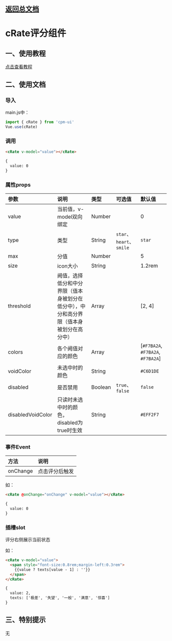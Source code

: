 ## [返回总文档](https://github.com/cpm828/cpm-ui)


# cRate评分组件

## 一、使用教程
[点击查看教程](https://cpm828.github.io/cpm_ui/demo/index.html#/rate)



## 二、使用文档
### 导入
main.js中：
```js
import { cRate } from 'cpm-ui'
Vue.use(cRate)
```

### 调用
```html
<cRate v-model="value"></cRate>

{
  value: 0
}
```

### 属性props
|参数|说明|类型|可选值|默认值|
|:---|:---|:---|:---|:---|
|value|当前值，v-model双向绑定|Number||0|
|type|类型|String|`star`、`heart`、`smile`|`star`|
|max|分值|Number||5|
|size|icon大小|String||1.2rem|
|threshold|阙值，选择低分和中分界限（值本身被划分在低分中），中分和高分界限（值本身被划分在高分中）|Array||[2, 4]|
|colors|各个阙值对应的颜色|Array||[`#F7BA2A`, `#F7BA2A`, `#F7BA2A`]|
|voidColor|未选中时的颜色|String||`#C6D1DE`|
|disabled|是否禁用|Boolean|`true`、`false`|`false`|
|disabledVoidColor|只读时未选中时的颜色，disabled为true时生效|String||`#EFF2F7`|


### 事件Event
|方法|说明|
|:---|:---|
|onChange|点击评分后触发|

如：
```html
<cRate @onChange="onChange" v-model="value"></cRate>

{
  value: 0
}
```

### 插槽slot
评分右侧展示当前状态

如：
```html
<cRate v-model="value">
  <span style="font-size:0.8rem;margin-left:0.3rem">
    {{value ? texts[value - 1] : ''}}
  </span>
</cRate>

{
  value: 2,
  texts: ['极差', '失望', '一般', '满意', '惊喜']
}
```



## 三、特别提示
无